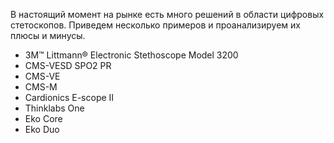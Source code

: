 В настоящий момент на рынке есть много решений в области цифровых стетоскопов. Приведем несколько примеров и проанализируем их плюсы и минусы.

- 3M™ Littmann® Electronic Stethoscope Model 3200
- CMS-VESD SPO2 PR
- CMS-VE
- CMS-M
- Cardionics E-scope II
- Thinklabs One
- Eko Core
- Eko Duo
